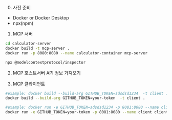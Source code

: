0. 사전 준비
- Docker or Docker Desktop
- npx(npm)

  
1. MCP 서버
```bash
cd calculator-server
docker build -t mcp-server .
docker run -p 8080:8080 --name calculator-container mcp-server
```
```bash
npx @modelcontextprotocol/inspector
```

2. MCP 호스트서버 API 정보 가져오기



3. MCP 클라이언트
```bash
#example: docker build --build-arg GITHUB_TOKEN=sdsdsd1234  -t client .
docker build --build-arg GITHUB_TOKEN=your-token  -t client .

#example: docker run -e GITHUB_TOKEN=sdsdsd1234 -p 8081:8080 --name client client
docker run -e GITHUB_TOKEN=your-token -p 8081:8080 --name client client
```
